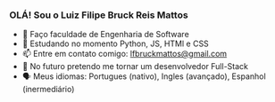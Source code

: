 ### OLÁ! Sou o Luiz Filipe Bruck Reis Mattos


- 🔭 Faço faculdade de Engenharia de Software
- 🌱 Estudando no momento Python, JS, HTMl e CSS
- 📫 Entre em contato comigo: lfbruckmattos@gmail.com
- 🔮 No futuro pretendo me tornar um desenvolvedor Full-Stack
- 🗣️ Meus idiomas: Portugues (nativo), Ingles (avançado), Espanhol (inermediário)

